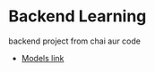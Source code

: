 # Backend Learning 

backend project from chai aur code

- [Models link](https://app.eraser.io/workspace/YtPqZ1VogxGy1jzIDkzj?origin=share)